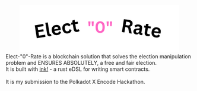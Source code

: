 <div style="text-align: center">
  <img src="https://github.com/thewoodfish/encode-hack/blob/main/public/img/electo.png">
 </div>
  Elect-"0"-Rate is a blockchain solution that solves the election manipulation problem and ENSURES ABSOLUTELY, a free and fair election.<br>
  It is built with <a href="https://use.ink">ink!</a> - a rust eDSL for writing smart contracts.
  <br><br>
It is my submission to the Polkadot X Encode Hackathon.
